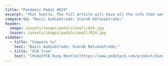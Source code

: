 ```yaml
---
title: "Pandemic Pedal #024"
excerpt: "That beetle. The full article will have all the info that went into building that beetle. I think it took me about a month to get it to where I was satisfied. As with the other egyptian themed pedal, I used phoenician letters for the labels and Egyptian art. I have a few more on the way. All on Tayda copper hammer enclosures."
compare-to: "Basic Audio&trade; Scarab Deluxe&trade;"
header:
  image: /assets/images/pedals/small/024.jpg
  teaser: /assets/images/pedals/small/024.jpg
sidebar:
  - title: "Compare to"
    text: "Basic Audio&trade; Scarab Deluxe&trade;"
  - title: "PCB from"
    text: "[PedalPCB Dung Beetle](https://www.pedalpcb.com/product/dungbeetle/)"
---
```


